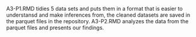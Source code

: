 A3-P1.RMD tidies 5 data sets and puts them in a format that is easier to understansd and make inferences from, the cleaned datasets are saved in the parquet files in the repository.
A3-P2.RMD analyzes the data from the parquet files and presents our findings.

